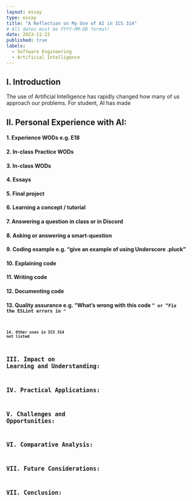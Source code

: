 ```yaml
---
layout: essay
type: essay
title: "A Reflection on My Use of AI in ICS 314"
# All dates must be YYYY-MM-DD format!
date: 2023-11-22
published: true
labels:
  - Software Engineering
  - Artificial Intelligence
---
```


## I. Introduction

The use of Artificial Intelligence has rapidly changed how many of us approach our problems.  For student, AI has made 

## II. Personal Experience with AI:
#### 1. Experience WODs e.g. E18
#### 2. In-class Practice WODs
#### 3. In-class WODs
#### 4. Essays
#### 5. Final project
#### 6. Learning a concept / tutorial
#### 7. Answering a question in class or in Discord
#### 8. Asking or answering a smart-question
#### 9. Coding example e.g. “give an example of using Underscore .pluck”
#### 10. Explaining code
#### 11. Writing code
#### 12. Documenting code
#### 13. Quality assurance e.g. “What’s wrong with this code <code here>” or “Fix the ESLint errors in <code here>”
#### 14. Other uses in ICS 314 not listed
## III. Impact on Learning and Understanding:
## IV. Practical Applications:
## V. Challenges and Opportunities:
## VI. Comparative Analysis:
## VII. Future Considerations:
## VII. Conclusion: 


